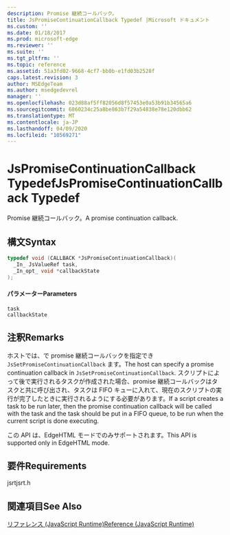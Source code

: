 ```yaml
---
description: Promise 継続コールバック。
title: JsPromiseContinuationCallback Typedef |Microsoft ドキュメント
ms.custom: ''
ms.date: 01/18/2017
ms.prod: microsoft-edge
ms.reviewer: ''
ms.suite: ''
ms.tgt_pltfrm: ''
ms.topic: reference
ms.assetid: 51a3fd02-9668-4cf7-bb0b-e1fd03b2528f
caps.latest.revision: 3
author: MSEdgeTeam
ms.author: msedgedevrel
manager: ''
ms.openlocfilehash: 023d88af5ff82056d8f57453e0a53b91b34565a6
ms.sourcegitcommit: 6860234c25a8be863b7f29a54838e78e120dbb62
ms.translationtype: MT
ms.contentlocale: ja-JP
ms.lasthandoff: 04/09/2020
ms.locfileid: "10569271"
---
```

# <span data-ttu-id="54fe7-103">JsPromiseContinuationCallback Typedef</span><span class="sxs-lookup"><span data-stu-id="54fe7-103">JsPromiseContinuationCallback Typedef</span></span>
<span data-ttu-id="54fe7-104">Promise 継続コールバック。</span><span class="sxs-lookup"><span data-stu-id="54fe7-104">A promise continuation callback.</span></span>  
  
## <span data-ttu-id="54fe7-105">構文</span><span class="sxs-lookup"><span data-stu-id="54fe7-105">Syntax</span></span>  
  
```cpp  
typedef void (CALLBACK *JsPromiseContinuationCallback)(  
  _In_ JsValueRef task,  
  _In_opt_ void *callbackState  
);  
```  
  
#### <span data-ttu-id="54fe7-106">パラメーター</span><span class="sxs-lookup"><span data-stu-id="54fe7-106">Parameters</span></span>  
 `task`  
  `callbackState`  
  
## <span data-ttu-id="54fe7-107">注釈</span><span class="sxs-lookup"><span data-stu-id="54fe7-107">Remarks</span></span>  
 <span data-ttu-id="54fe7-108">ホストでは、で promise 継続コールバックを指定でき `JsSetPromiseContinuationCallback` ます。</span><span class="sxs-lookup"><span data-stu-id="54fe7-108">The host can specify a promise continuation callback in `JsSetPromiseContinuationCallback`.</span></span> <span data-ttu-id="54fe7-109">スクリプトによって後で実行されるタスクが作成された場合、promise 継続コールバックはタスクと共に呼び出され、タスクは FIFO キューに入れて、現在のスクリプトの実行が完了したときに実行されるようにする必要があります。</span><span class="sxs-lookup"><span data-stu-id="54fe7-109">If a script creates a task to be run later, then the promise continuation callback will be called with the task and the task should be put in a FIFO queue, to be run when the current script is done executing.</span></span>  
  
 <span data-ttu-id="54fe7-110">この API は、EdgeHTML モードでのみサポートされます。</span><span class="sxs-lookup"><span data-stu-id="54fe7-110">This API is supported only in EdgeHTML mode.</span></span>  
  
## <span data-ttu-id="54fe7-111">要件</span><span class="sxs-lookup"><span data-stu-id="54fe7-111">Requirements</span></span>  
 <span data-ttu-id="54fe7-112">jsrt</span><span class="sxs-lookup"><span data-stu-id="54fe7-112">jsrt.h</span></span>  
  
## <span data-ttu-id="54fe7-113">関連項目</span><span class="sxs-lookup"><span data-stu-id="54fe7-113">See Also</span></span>  
 [<span data-ttu-id="54fe7-114">リファレンス (JavaScript Runtime)</span><span class="sxs-lookup"><span data-stu-id="54fe7-114">Reference (JavaScript Runtime)</span></span>](../chakra-hosting/reference-javascript-runtime.md)
